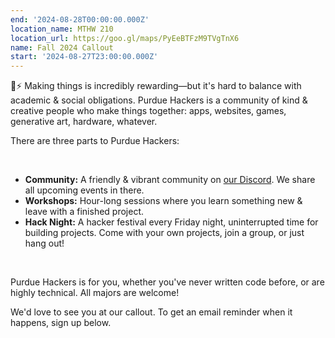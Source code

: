 ```yaml
---
end: '2024-08-28T00:00:00.000Z'
location_name: MTHW 210
location_url: https://goo.gl/maps/PyEeBTFzM9TVgTnX6
name: Fall 2024 Callout
start: '2024-08-27T23:00:00.000Z'
---
```


💛⚡️ Making things is incredibly rewarding—but it's hard to balance with academic & social obligations. Purdue Hackers is a community of kind & creative people who make things together: apps, websites, games, generative art, hardware, whatever.

There are three parts to Purdue Hackers:

<br/>

- **Community:** A friendly & vibrant community on [our Discord](https://puhack.horse/discord). We share all upcoming events in there.
- **Workshops:** Hour-long sessions where you learn something new & leave with a finished project.
- **Hack Night:** A hacker festival every Friday night, uninterrupted time for building projects. Come with your own projects, join a group, or just hang out!

<br/>

Purdue Hackers is for you, whether you've never written code before, or are highly technical. All majors are welcome!

We'd love to see you at our callout. To get an email reminder when it happens, sign up below.